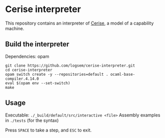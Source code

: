 # Cerise interpreter
This repository contains an interpreter of [Cerise](https://github.com/logsem/cerise), a model of a capability machine.

## Build the interpreter

Dependencies: opam

```
git clone https://github.com/logsem/cerise-interpreter.git 
cd cerise-interpreter
opam switch create -y --repositories=default . ocaml-base-compiler.4.14.0
eval $(opam env --set-switch)
make
```

## Usage
Executable: `./_build/default/src/interactive <file>`
Assembly examples in `./tests` (for the syntax)

Press `SPACE` to take a step, and `ESC` to exit.
